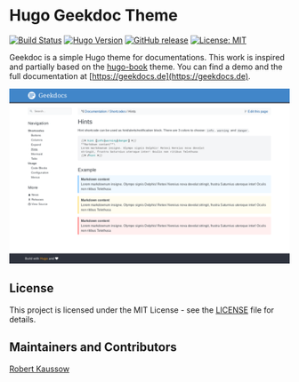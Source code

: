 # Hugo Geekdoc Theme

[![Build Status](https://img.shields.io/drone/build/xoxys/hugo-geekdoc?logo=drone)](https://cloud.drone.io/xoxys/hugo-geekdoc)
[![Hugo Version](https://img.shields.io/badge/hugo-0.65-blue.svg)](https://gohugo.io)
[![GitHub release](https://img.shields.io/github/v/release/xoxys/hugo-geekdoc)](https://github.com/xoxys/hugo-geekdoc/releases/latest)
[![License: MIT](https://img.shields.io/github/license/xoxys/hugo-geekdoc)](LICENSE)

Geekdoc is a simple Hugo theme for documentations. This work is inspired and partially based on the [hugo-book](https://github.com/alex-shpak/hugo-book) theme. You can find a demo and the full documentation at [https://geekdocs.de](https://geekdocs.de).

![Screenshot Desktop](local_media/desktop.png)

## License

This project is licensed under the MIT License - see the [LICENSE](LICENSE) file for details.

## Maintainers and Contributors

[Robert Kaussow](https://github.com/xoxys)
